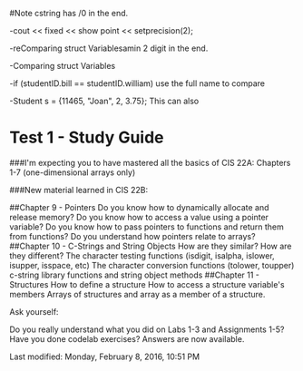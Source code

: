 #Note
cstring has /0 in the end.

-cout << fixed << show point << setprecision(2);

-reComparing struct Variablesamin 2 digit in the end.

-Comparing struct Variables 

-if (studentID.bill == studentID.william) use the full name to compare 

-Student s = {11465, "Joan", 2, 3.75}; This can also 

Test 1 - Study Guide
====
###I'm expecting you to have mastered all the basics of CIS 22A: Chapters 1-7 (one-dimensional arrays only)

###New material learned in CIS 22B: 

##Chapter 9 - Pointers
Do you know how to dynamically allocate and release memory?
Do you know how to access a value using a pointer variable?
Do you know how to pass pointers to functions and return them from functions?
Do you understand how pointers relate to arrays?
##Chapter 10 - C-Strings and String Objects
How are they similar?
How are they different?
The character testing functions (isdigit, isalpha, islower, isupper, isspace, etc)
The character conversion functions (tolower, toupper)
c-string library functions and string object methods
##Chapter 11 - Structures
How to define a structure
How to access a structure variable's members
Arrays of structures and array as a member of a structure.

Ask yourself:

Do you really understand what you did on Labs 1-3 and Assignments 1-5?
Have you done codelab exercises? Answers are now available.


Last modified: Monday, February 8, 2016, 10:51 PM
